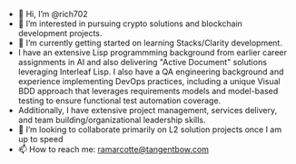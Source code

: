 - 👋 Hi, I’m @rich702
- 👀 I’m interested in pursuing crypto solutions and blockchain development projects.
- 🌱 I’m currently getting started on learning Stacks/Clarity development.
- I have an extensive Lisp programmming background from earlier career assignments in AI and also delivering "Active Document" solutions leveraging Interleaf Lisp. I also have a QA engineering background and experience implementing DevOps practices, including a unique Visual BDD approach that leverages requirements models and model-based testing to ensure functional test automation coverage.
- Additionally, I have extensive project management, services delivery, and team building/organizational leadership skills.
- 💞️ I’m looking to collaborate primarily on L2 solution projects once I am up to speed
- 📫 How to reach me: ramarcotte@tangentbow.com
<!---
rich702/rich702 is a ✨ special ✨ repository because its `README.md` (this file) appears on your GitHub profile.
You can click the Preview link to take a look at your changes.
--->
